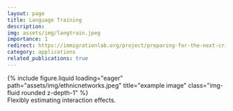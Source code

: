 ```yaml
---
layout: page
title: Language Training
description: 
img: assets/img/langtrain.jpeg
importance: 1
redirect: https://immigrationlab.org/project/preparing-for-the-next-crisis-lessons-from-germanys-language-programs-for-refugees/
category: applications
related_publications: true
---
```



<div class="row">
    <div class="col-sm mt-3 mt-md-0">
        {% include figure.liquid loading="eager" path="assets/img/ethnicnetworks.jpeg" title="example image" class="img-fluid rounded z-depth-1" %}
    </div>
</div>
<div class="caption">
    Flexibly estimating interaction effects.
</div>

